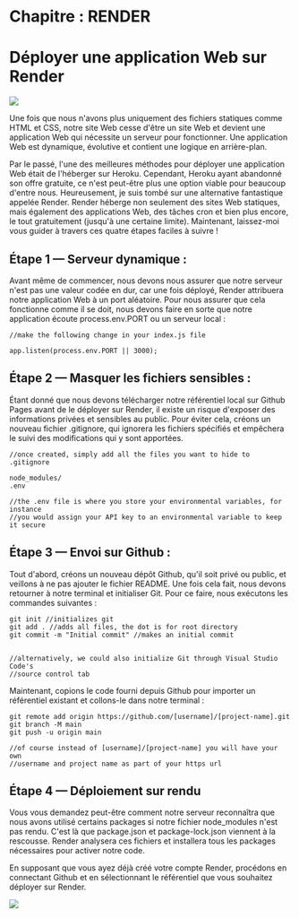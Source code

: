 # Chapitre : RENDER


# Déployer une application Web sur Render

![](https://i.imgur.com/0o4avhc.png)

Une fois que nous n'avons plus uniquement des fichiers statiques comme HTML et CSS, notre site Web cesse d'être un site Web et devient une application Web qui nécessite un serveur pour fonctionner. Une application Web est dynamique, évolutive et contient une logique en arrière-plan.

Par le passé, l'une des meilleures méthodes pour déployer une application Web était de l'héberger sur Heroku. Cependant, Heroku ayant abandonné son offre gratuite, ce n'est peut-être plus une option viable pour beaucoup d'entre nous. Heureusement, je suis tombé sur une alternative fantastique appelée Render. Render héberge non seulement des sites Web statiques, mais également des applications Web, des tâches cron et bien plus encore, le tout gratuitement (jusqu'à une certaine limite). Maintenant, laissez-moi vous guider à travers ces quatre étapes faciles à suivre !

## Étape 1 — Serveur dynamique :

Avant même de commencer, nous devons nous assurer que notre serveur n'est pas une valeur codée en dur, car une fois déployé, Render attribuera notre application Web à un port aléatoire. Pour nous assurer que cela fonctionne comme il se doit, nous devons faire en sorte que notre application écoute process.env.PORT ou un serveur local :

```
//make the following change in your index.js file

app.listen(process.env.PORT || 3000);
```

## Étape 2 — Masquer les fichiers sensibles :

Étant donné que nous devons télécharger notre référentiel local sur Github Pages avant de le déployer sur Render, il existe un risque d'exposer des informations privées et sensibles au public. Pour éviter cela, créons un nouveau fichier .gitignore, qui ignorera les fichiers spécifiés et empêchera le suivi des modifications qui y sont apportées.

```
//once created, simply add all the files you want to hide to .gitignore

node_modules/
.env

//the .env file is where you store your environmental variables, for instance
//you would assign your API key to an environmental variable to keep it secure
```

## Étape 3 — Envoi sur Github :

Tout d'abord, créons un nouveau dépôt Github, qu'il soit privé ou public, et veillons à ne pas ajouter le fichier README.
Une fois cela fait, nous devons retourner à notre terminal et initialiser Git. Pour ce faire, nous exécutons les commandes suivantes :

```
git init //initializes git
git add . //adds all files, the dot is for root directory
git commit -m "Initial commit" //makes an initial commit


//alternatively, we could also initialize Git through Visual Studio Code's
//source control tab
```

Maintenant, copions le code fourni depuis Github pour importer un référentiel existant et collons-le dans notre terminal :

```
git remote add origin https://github.com/[username]/[project-name].git
git branch -M main
git push -u origin main

//of course instead of [username]/[project-name] you will have your own
//username and project name as part of your https url
```

## Étape 4 — Déploiement sur rendu

Vous vous demandez peut-être comment notre serveur reconnaîtra que nous avons utilisé certains packages si notre fichier node_modules n'est pas rendu. C'est là que package.json et package-lock.json viennent à la rescousse. Render analysera ces fichiers et installera tous les packages nécessaires pour activer notre code.

En supposant que vous ayez déjà créé votre compte Render, procédons en connectant Github et en sélectionnant le référentiel que vous souhaitez déployer sur Render.

![](https://i.imgur.com/jNrqwdX.png)

